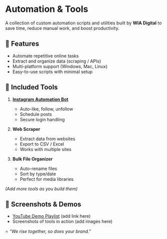 # Automation & Tools

A collection of custom automation scripts and utilities built by **WIA Digital** to save time, reduce manual work, and boost productivity.

## 🔧 Features
- Automate repetitive online tasks  
- Extract and organize data (scraping / APIs)  
- Multi-platform support (Windows, Mac, Linux)  
- Easy-to-use scripts with minimal setup  

## 📂 Included Tools
1. [**Instagram Automation Bot**](https://github.com/your-username/instagram-bot)  
   - Auto-like, follow, unfollow  
   - Schedule posts  
   - Secure login handling  

2. **Web Scraper**  
   - Extract data from websites  
   - Export to CSV / Excel  
   - Works with multiple sites  

3. **Bulk File Organizer**  
   - Auto-rename files  
   - Sort by type/date  
   - Perfect for media libraries  

*(Add more tools as you build them)*  

## 📸 Screenshots & Demos

* [YouTube Demo Playlist](#) (add link here)
* Screenshots of tools in action (add images here)

⭐ *“We rise together, so does your brand.”*
